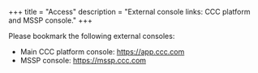 +++
title = "Access"
description = "External console links: CCC platform and MSSP console."
+++

Please bookmark the following external consoles:

- Main CCC platform console: https://app.ccc.com
- MSSP console: https://mssp.ccc.com

